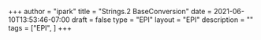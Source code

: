 +++
author = "ipark"
title = "Strings.2 BaseConversion"
date =  2021-06-10T13:53:46-07:00
draft =  false
type = "EPI"
layout = "EPI"
description = ""
tags = ["EPI", 
]
+++
